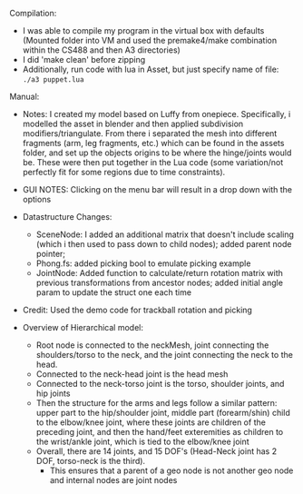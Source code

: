 Compilation: 
- I was able to compile my program in the virtual box with defaults (Mounted folder into VM and used the premake4/make combination within the CS488 and then A3 directories) 
- I did 'make clean' before zipping 
- Additionally, run code with lua in Asset, but just specify name of file: `./a3 puppet.lua`

Manual: 
- Notes: I created my model based on Luffy from onepiece. Specifically, i modelled the asset in blender and then applied subdivision modifiers/triangulate. From there i separated the mesh into different fragments (arm, leg fragments, etc.) which can be found in the assets folder, and set up the objects origins to be where the hinge/joints would be. These were then put together in the Lua code (some variation/not perfectly fit for some regions due to time constraints). 
- GUI NOTES: Clicking on the menu bar will result in a drop down with the options
- Datastructure Changes: 
    - SceneNode: I added an additional matrix that doesn't include scaling (which i then used to pass down to child nodes); added parent node pointer; 
    - Phong.fs: added picking bool to emulate picking example
    - JointNode: Added function to calculate/return rotation matrix with previous transformations from ancestor nodes; added initial angle param to update the struct one each time   

- Credit: Used the demo code for trackball rotation and picking 

- Overview of Hierarchical model: 
   - Root node is connected to the neckMesh, joint connecting the shoulders/torso to the neck, and the joint connecting the neck to the head.
   - Connected to the neck-head joint is the head mesh
   - Connected to the neck-torso joint is the torso, shoulder joints, and hip joints
   - Then the structure for the arms and legs follow a similar pattern: upper part to the hip/shoulder joint, middle part (forearm/shin) child to the elbow/knee joint, where these joints are children of the preceding joint, and then the hand/feet exteremities as children to the wrist/ankle joint, which is tied to the elbow/knee joint
   - Overall, there are 14 joints, and 15 DOF's (Head-Neck joint has 2 DOF, torso-neck is the third). 
        - This ensures that a parent of a geo node is not another geo node and internal nodes are joint nodes
